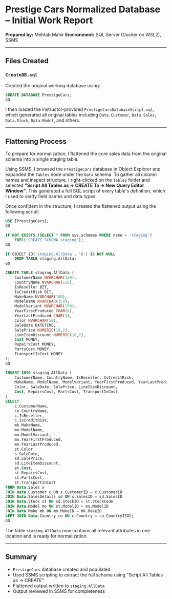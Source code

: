 # Prestige Cars Normalized Database – Initial Work Report

**Prepared by:** Mehtab Mahir
**Environment:** SQL Server (Docker on WSL2), SSMS

---

## Files Created

### `CreateDB.sql`

Created the original working database using:

```sql
CREATE DATABASE PrestigeCars;
GO
```

I then loaded the instructor-provided `PrestigeCarsDatabaseScript.sql`, which generated all original tables including `Data.Customer`, `Data.Sales`, `Data.Stock`, `Data.Model`, and others.

---

## Flattening Process

To prepare for normalization, I flattened the core sales data from the original schema into a single staging table.

Using SSMS, I browsed the `PrestigeCars` database in Object Explorer and expanded the `Tables` node under the `Data` schema. To gather all column names and inspect structure, I right-clicked on the `Tables` folder and selected **"Script All Tables as → CREATE To → New Query Editor Window"**. This generated a full SQL script of every table's definition, which I used to verify field names and data types.

Once confident in the structure, I created the flattened output using the following script:

```sql
USE [PrestigeCars];
GO

IF NOT EXISTS (SELECT * FROM sys.schemas WHERE name = 'staging')
    EXEC('CREATE SCHEMA staging');
GO

IF OBJECT_ID('staging.AllData', 'U') IS NOT NULL
    DROP TABLE staging.AllData;
GO

CREATE TABLE staging.AllData (
    CustomerName NVARCHAR(150),
    CountryName NVARCHAR(150),
    IsReseller BIT,
    IsCreditRisk BIT,
    MakeName NVARCHAR(100),
    ModelName NVARCHAR(150),
    ModelVariant NVARCHAR(150),
    YearFirstProduced CHAR(4),
    YearLastProduced CHAR(4),
    Color NVARCHAR(50),
    SaleDate DATETIME,
    SalePrice NUMERIC(18,2),
    LineItemDiscount NUMERIC(18,2),
    Cost MONEY,
    RepairsCost MONEY,
    PartsCost MONEY,
    TransportInCost MONEY
);
GO

INSERT INTO staging.AllData (
    CustomerName, CountryName, IsReseller, IsCreditRisk,
    MakeName, ModelName, ModelVariant, YearFirstProduced, YearLastProduced,
    Color, SaleDate, SalePrice, LineItemDiscount,
    Cost, RepairsCost, PartsCost, TransportInCost
)
SELECT
    c.CustomerName,
    co.CountryName,
    c.IsReseller,
    c.IsCreditRisk,
    mk.MakeName,
    mo.ModelName,
    mo.ModelVariant,
    mo.YearFirstProduced,
    mo.YearLastProduced,
    st.Color,
    s.SaleDate,
    sd.SalePrice,
    sd.LineItemDiscount,
    st.Cost,
    st.RepairsCost,
    st.PartsCost,
    st.TransportInCost
FROM Data.Sales s
JOIN Data.Customer c ON s.CustomerID = c.CustomerID
JOIN Data.SalesDetails sd ON s.SalesID = sd.SalesID
JOIN Data.Stock st ON sd.StockID = st.StockCode
JOIN Data.Model mo ON st.ModelID = mo.ModelID
JOIN Data.Make mk ON mo.MakeID = mk.MakeID
LEFT JOIN Data.Country co ON c.Country = co.CountryISO2;
GO
```

The table `staging.AllData` now contains all relevant attributes in one location and is ready for normalization.

---

## Summary

* `PrestigeCars` database created and populated
* Used SSMS scripting to extract the full schema using "Script All Tables as → CREATE"
* Flattened output written to `staging.AllData`
* Output reviewed in SSMS for completeness
